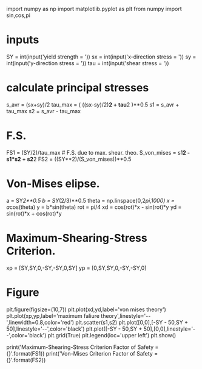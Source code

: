 import numpy as np
import matplotlib.pyplot as plt
from numpy import sin,cos,pi


# inputs
SY = int(input('yield strength = ')) 
sx  = int(input('x-direction stress = '))
sy  = int(input('y-direction stress = '))
tau = int(input('shear stress = '))

# calculate principal stresses
s_avr = (sx+sy)/2
tau_max = ( ((sx-sy)/2)**2 + tau**2 )**0.5
s1 = s_avr + tau_max
s2 = s_avr - tau_max

# F.S.
FS1 = (SY/2)/tau_max # F.S. due to max. shear. theo.
S_von_mises = s1**2 - s1*s2 + s2**2
FS2 = ((SY**2)/(S_von_mises))**0.5


# Von-Mises elipse.
a = SY*2**0.5
b = SY*(2/3)**0.5
theta = np.linspace(0,2*pi,1000)
x = a*cos(theta)
y = b*sin(theta)
rot = pi/4
xd = cos(rot)*x - sin(rot)*y
yd = sin(rot)*x + cos(rot)*y

# Maximum-Shearing-Stress Criterion.
xp = [SY,SY,0,-SY,-SY,0,SY]
yp = [0,SY,SY,0,-SY,-SY,0]

# Figure
plt.figure(figsize=(10,7))
plt.plot(xd,yd,label='von mises theory')
plt.plot(xp,yp,label='maximum faliure theory',linestyle='--',linewidth=0.8,color='red')
plt.scatter(s1,s2)
plt.plot([0,0],[-SY - 50,SY + 50],linestyle='--',color='black')
plt.plot([-SY - 50,SY + 50],[0,0],linestyle='--',color='black')
plt.grid(True)
plt.legend(loc='upper left')
plt.show()


print('Maximum-Shearing-Stress Criterion Factor of Safety = {}'.format(FS1))
print('Von-Mises Criterion Factor of Safety = {}'.format(FS2))
